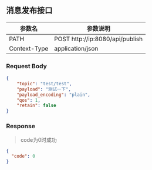 ## 消息发布接口


| **参数名**      | **参数说明**                         |
|--------------|----------------------------------|
| PATH         | POST  http://ip:8080/api/publish |
| Context-Type | application/json                 |

### Request Body

```json  
{                   
	"topic": "test/test",
	"payload": "测试一下",
	"payload_encoding": "plain",
	"qos": 1,
	"retain": false
}
 ```

### Response
> code为0时成功

```json  
{                   
  "code": 0
}
 ```